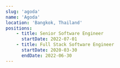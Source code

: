 ```yaml
---
slug: 'agoda'
name: 'Agoda'
location: 'Bangkok, Thailand'
positions:
    - title: Senior Software Engineer
      startDate: 2022-07-01
    - title: Full Stack Software Engineer
      startDate: 2020-03-30
      endDate: 2022-06-30
---
```

